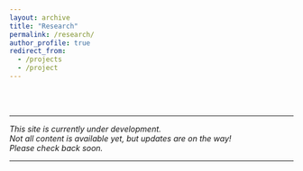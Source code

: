```yaml
---
layout: archive
title: "Research"
permalink: /research/
author_profile: true
redirect_from:
  - /projects
  - /project
---
```





<br>
<br>
<hr>

*This site is currently under development.
<br>Not all content is available yet, but updates are on the way!
<br >Please check back soon.*

<hr>